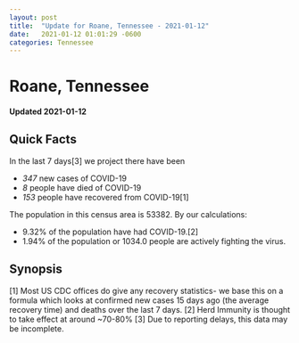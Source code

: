 ```yaml
---
layout: post
title:  "Update for Roane, Tennessee - 2021-01-12"
date:   2021-01-12 01:01:29 -0600
categories: Tennessee
---
```


# Roane, Tennessee
#### Updated 2021-01-12

## Quick Facts

In the last 7 days[3] we project there have been
- *347* new cases of COVID-19
- *8* people have died of COVID-19
- *153* people have recovered from COVID-19[1]

The population in this census area is 53382. By our calculations:
- 9.32% of the population have had COVID-19.[2]
- 1.94% of the population or 1034.0 people are actively fighting the virus.

## Synopsis




[1] Most US CDC offices do give any recovery statistics- we base this on a formula which looks at confirmed new cases
15 days ago (the average recovery time) and deaths over the last 7 days.
[2] Herd Immunity is thought to take effect at around ~70-80%
[3] Due to reporting delays, this data may be incomplete. 
    